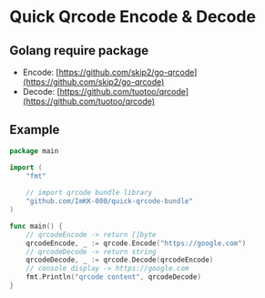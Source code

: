# Quick Qrcode Encode & Decode

## Golang require package
- Encode: [https://github.com/skip2/go-qrcode](https://github.com/skip2/go-qrcode)
- Decode: [https://github.com/tuotoo/qrcode](https://github.com/tuotoo/qrcode)

## Example
```go
package main

import (
    "fmt"
    
    // import qrcode bundle library
    "github.com/ImKK-000/quick-qrcode-bundle"
)

func main() {
    // qrcodeEncode -> return []byte
    qrcodeEncode, _ := qrcode.Encode("https://google.com")
    // qrcodeDecode -> return string
    qrcodeDecode, _ := qrcode.Decode(qrcodeEncode)
    // console display -> https://google.com
    fmt.Println("qrcode content", qrcodeDecode)
}
```